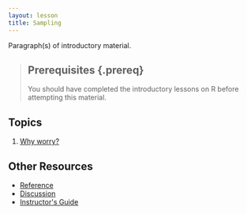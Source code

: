 ```yaml
---
layout: lesson
title: Sampling
---
```

Paragraph(s) of introductory material.

> ## Prerequisites {.prereq}
>
> You should have completed the introductory lessons on R before attempting this material.

## Topics

1.  [Why worry?](01-sampling.html)


## Other Resources

*   [Reference](reference.html)
*   [Discussion](discussion.html)
*   [Instructor's Guide](instructors.html)
